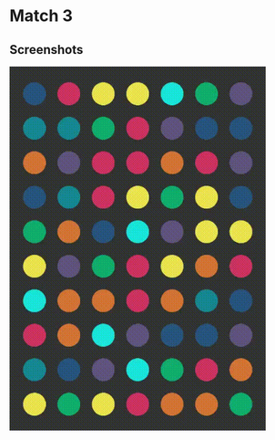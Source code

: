 # Match 3

## Screenshots
![Screenshots](https://raw.githubusercontent.com/LiorRabinovich/match3-unity/master/Screenshots/Screenshots.gif)
